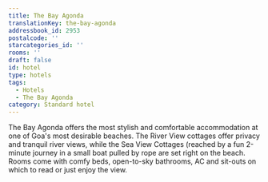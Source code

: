 ```yaml
---
title: The Bay Agonda
translationKey: the-bay-agonda
addressbook_id: 2953
postalcode: ''
starcategories_id: ''
rooms: ''
draft: false
id: hotel
type: hotels
tags:
  - Hotels
  - The Bay Agonda
category: Standard hotel
---
```

The Bay Agonda offers the most stylish and comfortable accommodation at one of Goa's most desirable beaches. The River View cottages offer privacy and tranquil river views, while the Sea View Cottages (reached by a fun 2-minute journey in a small boat pulled by rope are set right on the beach. Rooms come with comfy beds, open-to-sky bathrooms, AC and sit-outs on which to read or just enjoy the view. 